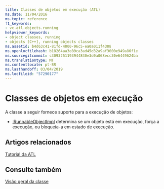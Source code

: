 ```yaml
---
title: Classes de objetos em execução (ATL)
ms.date: 11/04/2016
ms.topic: reference
f1_keywords:
- vc.atl.objects.running
helpviewer_keywords:
- object classes, running
- objects [C++], running objects classes
ms.assetid: b4d63c41-81fd-4000-96c5-ea0a011f4308
ms.openlocfilehash: b18264aa3e89ca3ad45d32a9af3000e949a86f1e
ms.sourcegitcommit: c3093251193944840e3d0a068ecc30e6449624ba
ms.translationtype: MT
ms.contentlocale: pt-BR
ms.lasthandoff: 03/04/2019
ms.locfileid: "57290177"
---
```

# <a name="running-objects-classes"></a>Classes de objetos em execução

A classe a seguir fornece suporte para a execução de objetos:

- [IRunnableObjectImpl](../atl/reference/irunnableobjectimpl-class.md) determina se um objeto está em execução, força a execução, ou bloqueia-a em estado de execução.

## <a name="related-articles"></a>Artigos relacionados

[Tutorial da ATL](../atl/active-template-library-atl-tutorial.md)

## <a name="see-also"></a>Consulte também

[Visão geral da classe](../atl/atl-class-overview.md)

